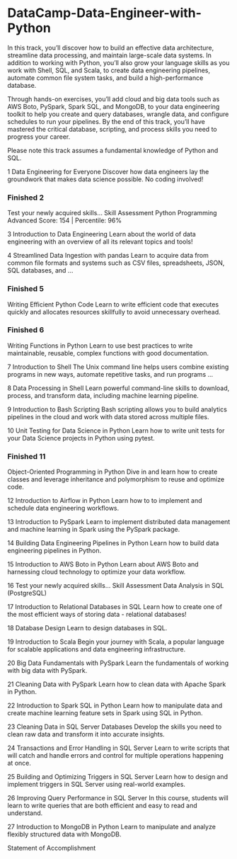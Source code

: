 # DataCamp-Data-Engineer-with-Python


In this track, you’ll discover how to build an effective data architecture, streamline data processing, and maintain large-scale data systems. In addition to working with Python, you’ll also grow your language skills as you work with Shell, SQL, and Scala, to create data engineering pipelines, automate common file system tasks, and build a high-performance database.


Through hands-on exercises, you’ll add cloud and big data tools such as AWS Boto, PySpark, Spark SQL, and MongoDB, to your data engineering toolkit to help you create and query databases, wrangle data, and configure schedules to run your pipelines. By the end of this track, you’ll have mastered the critical database, scripting, and process skills you need to progress your career.


Please note this track assumes a fundamental knowledge of Python and SQL.





1
Data Engineering for Everyone
Discover how data engineers lay the groundwork that makes data science possible. No coding involved!



### Finished 2
Test your newly acquired skills...
Skill Assessment
Python Programming
Advanced Score: 154  |  Percentile: 96%



3
Introduction to Data Engineering
Learn about the world of data engineering with an overview of all its relevant topics and tools!



4
Streamlined Data Ingestion with pandas
Learn to acquire data from common file formats and systems such as CSV files, spreadsheets, JSON, SQL databases, and ...



### Finished 5
Writing Efficient Python Code
Learn to write efficient code that executes quickly and allocates resources skillfully to avoid unnecessary overhead.



### Finished 6
Writing Functions in Python
Learn to use best practices to write maintainable, reusable, complex functions with good documentation.



7
Introduction to Shell
The Unix command line helps users combine existing programs in new ways, automate repetitive tasks, and run programs ...



8
Data Processing in Shell
Learn powerful command-line skills to download, process, and transform data, including machine learning pipeline.



9
Introduction to Bash Scripting
Bash scripting allows you to build analytics pipelines in the cloud and work with data stored across multiple files.



10
Unit Testing for Data Science in Python
Learn how to write unit tests for your Data Science projects in Python using pytest.



### Finished 11
Object-Oriented Programming in Python
Dive in and learn how to create classes and leverage inheritance and polymorphism to reuse and optimize code.



12
Introduction to Airflow in Python
Learn how to to implement and schedule data engineering workflows.



13
Introduction to PySpark
Learn to implement distributed data management and machine learning in Spark using the PySpark package.



14
Building Data Engineering Pipelines in Python
Learn how to build data engineering pipelines in Python.



15
Introduction to AWS Boto in Python
Learn about AWS Boto and harnessing cloud technology to optimize your data workflow.



16
Test your newly acquired skills...
Skill Assessment
Data Analysis in SQL (PostgreSQL)



17
Introduction to Relational Databases in SQL
Learn how to create one of the most efficient ways of storing data - relational databases!



18
Database Design
Learn to design databases in SQL.



19
Introduction to Scala
Begin your journey with Scala, a popular language for scalable applications and data engineering infrastructure.



20
Big Data Fundamentals with PySpark
Learn the fundamentals of working with big data with PySpark.



21
Cleaning Data with PySpark
Learn how to clean data with Apache Spark in Python.



22
Introduction to Spark SQL in Python
Learn how to manipulate data and create machine learning feature sets in Spark using SQL in Python.



23
Cleaning Data in SQL Server Databases
Develop the skills you need to clean raw data and transform it into accurate insights.



24
Transactions and Error Handling in SQL Server
Learn to write scripts that will catch and handle errors and control for multiple operations happening at once.



25
Building and Optimizing Triggers in SQL Server
Learn how to design and implement triggers in SQL Server using real-world examples.



26
Improving Query Performance in SQL Server
In this course, students will learn to write queries that are both efficient and easy to read and understand.



27
Introduction to MongoDB in Python
Learn to manipulate and analyze flexibly structured data with MongoDB.



Statement of Accomplishment
